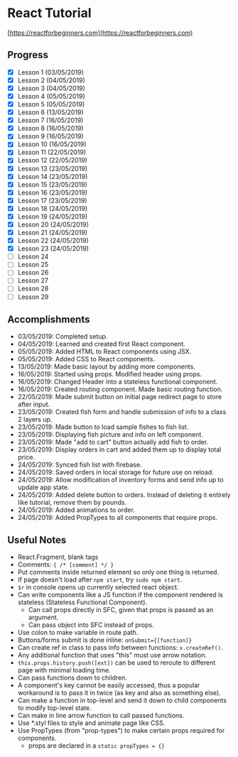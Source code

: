 # React Tutorial

[https://reactforbeginners.com](https://reactforbeginners.com)

## Progress

- [x] Lesson 1 (03/05/2019)
- [x] Lesson 2 (04/05/2019)
- [x] Lesson 3 (04/05/2019)
- [x] Lesson 4 (05/05/2019)
- [x] Lesson 5 (05/05/2019)
- [x] Lesson 6 (13/05/2019)
- [x] Lesson 7 (16/05/2019)
- [x] Lesson 8 (16/05/2019)
- [x] Lesson 9 (16/05/2019)
- [x] Lesson 10 (16/05/2019)
- [x] Lesson 11 (22/05/2019)
- [x] Lesson 12 (22/05/2019)
- [x] Lesson 13 (23/05/2019)
- [x] Lesson 14 (23/05/2019)
- [x] Lesson 15 (23/05/2019)
- [x] Lesson 16 (23/05/2019)
- [x] Lesson 17 (23/05/2019)
- [x] Lesson 18 (24/05/2019)
- [x] Lesson 19 (24/05/2019)
- [x] Lesson 20 (24/05/2019)
- [x] Lesson 21 (24/05/2019)
- [x] Lesson 22 (24/05/2019)
- [x] Lesson 23 (24/05/2019)
- [ ] Lesson 24
- [ ] Lesson 25
- [ ] Lesson 26
- [ ] Lesson 27
- [ ] Lesson 28
- [ ] Lesson 29

## Accomplishments

- 03/05/2019: Completed setup.
- 04/05/2019: Learned and created first React component.
- 05/05/2019: Added HTML to React components using JSX.
- 05/05/2019: Added CSS to React components.
- 13/05/2019: Made basic layout by adding more components.
- 16/05/2019: Started using props. Modified header using props.
- 16/05/2019: Changed Header into a stateless functional component.
- 16/05/2019: Created routing component. Made basic routing function.
- 22/05/2019: Made submit button on initial page redirect page to store after input.
- 23/05/2019: Created fish form and handle submission of info to a class 2 layers up.
- 23/05/2019: Made button to load sample fishes to fish list.
- 23/05/2019: Displaying fish picture and info on left component.
- 23/05/2019: Made "add to cart" button actually add fish to order.
- 23/05/2019: Display orders in cart and added them up to display total price.
- 24/05/2019: Synced fish list with firebase.
- 24/05/2019: Saved orders in local storage for future use on reload.
- 24/05/2019: Allow modification of inventory forms and send info up to update app state.
- 24/05/2019: Added delete button to orders. Instead of deleting it entirely like tutorial, remove them by pounds.
- 24/05/2019: Added animations to order.
- 24/05/2019: Added PropTypes to all components that require props.

## Useful Notes

- React.Fragment, blank tags
- Comments: `{ /* [comment] */ }`
- Put comments inside returned element so only one thing is returned.
- If page doesn't load after `npm start`, try `sudo npm start`.
- `$r` in console opens up currently selected react object.
- Can write components like a JS function if the component rendered is stateless (Stateless Functional Component).
  - Can call props directly in SFC, given that props is passed as an argument.
  - Can pass object into SFC instead of props.
- Use colon to make variable in route path.
- Buttons/forms submit is done inline: `onSubmit={[function]}`
- Can create ref in class to pass info between functions: `x.createRef()`.
- Any additional function that uses "this" must use arrow notation.
- `this.props.history.push([ext])` can be used to reroute to different page with minimal loading time.
- Can pass functions down to children.
- A component's key cannot be easily accessed, thus a popular workaround is to pass it in twice (as key and also as something else).
- Can make a function in top-level and send it down to child components to modify top-level state.
- Can make in line arrow function to call passed functions.
- Use \*.styl files to style and animate page like CSS.
- Use PropTypes (from "prop-types") to make certain props required for components.
  - props are declared in a `static propTypes = {}`
